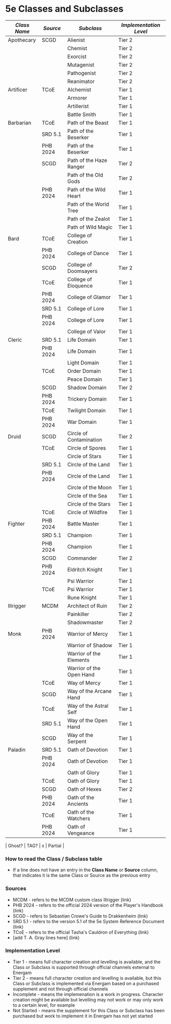 # 5e Classes and Subclasses #

| *Class Name* | *Source*  | *Subclass* | *Implementation Level* |
|------------|-----------|----------|----------------------|
| Apothecary | SCGD      | Alienist | Tier 2  |
|            |           | Chemist  | Tier 2  |
|            |           | Exorcist | Tier 2  |
|            |           | Mutagenist| Tier 2 |     
|            |           | Pathogenist | Tier 2 |
|            |           | Reanimator | Tier 2 |
| Artificer  | TCoE      | Alchemist | Tier 1 |
|            |           | Armorer | Tier 1 |
|            |           | Artillerist | Tier 1 |
|            |           | Battle Smith | Tier 1 |
| Barbarian  | TCoE      | Path of the Beast | Tier 1 |
|            | SRD 5.1   | Path of the Beserker | Tier 1 |
|            | PHB 2024  | Path of the Beserker | Tier 1 |
|            | SCGD      | Path of the Haze Ranger | Tier 2 |
|            |           | Path of the Old Gods | Tier 2 |
|            | PHB 2024  | Path of the Wild Heart | Tier 1 | 
|            |           | Path of the World Tree | Tier 1 |
|            |           | Path of the Zealot | Tier 1 |
|            |           | Path of Wild Magic | Tier 1 |
| Bard       | TCoE      | College of Creation | Tier 1 |
|            | PHB 2024  | College of Dance | Tier 1 |
|            | SCGD      | College of Doomsayers | Tier 2 | 
|            | TCoE      | College of Eloquence | Tier 1 |
|            | PHB 2024  | College of Glamor | Tier 1 | 
|            | SRD 5.1   | College of Lore | Tier 1 |
|            | PHB 2024  | College of Lore | Tier 1 |
|            |           | College of Valor | Tier 1 |
| Cleric     | SRD 5.1   | Life Domain | Tier 1 | 
|            | PHB 2024  | Life Domain | Tier 1 |
|            |           | Light Domain | Tier 1 |
|            | TCoE      | Order Domain | Tier 1 |
|            |           | Peace Domain | Tier 1 |
|            | SCGD      | Shadow Domain | Tier 2 |
|            | PHB 2024  | Trickery Domain | Tier 1 |
|            | TCoE      | Twilight Domain | Tier 1 |
|            | PHB 2024  | War Domain | Tier 1 |
| Druid      | SCGD      | Circle of Contamination | Tier 2 |
|            | TCoE      | Circle of Spores | Tier 1 |
|            |           | Circle of Stars | Tier 1 |
|            | SRD 5.1   | Circle of the Land | Tier 1 |
|            | PHB 2024  | Circle of the Land | Tier 1 |
|            |           | Circle of the Moon | Tier 1 | 
|            |           | Circle of the Sea | Tier 1 | 
|            |           | Circle of the Stars | Tier 1 |
|            | TCoE      | Circle of Wildfire | Tier 1 | 
| Fighter    | PHB 2024  | Battle Master | Tier 1 |
|            | SRD 5.1   | Champion | Tier 1 |
|            | PHB 2024  | Champion | Tier 1 |
|            | SCGD      | Commander | Tier 2 | 
|            | PHB 2024  | Eldritch Knight | Tier 1 |
|            |           | Psi Warrior | Tier 1 |
|            | TCoE      | Psi Warrior | Tier 1 | 
|            |           | Rune Knight | Tier 1 |
| Illrigger  | MCDM      | Architect of Ruin | Tier 2 |
|            |           | Painkiller | Tier 2 | 
|            |           | Shadowmaster | Tier 2 |
| Monk       | PHB 2024  | Warrior of Mercy | Tier 1 | 
|            |           | Warrior of Shadow | Tier 1 |
|            |           | Warrior of the Elements | Tier 1 | 
|            |           | Warrior of the Open Hand | Tier 1 |
|            | TCoE      | Way of Mercy | Tier 1 |
|            | SCGD      | Way of the Arcane Hand | Tier 1 |
|            | TCoE      | Way of the Astral Self | Tier 1 |
|            | SRD 5.1   | Way of the Open Hand | Tier 1 |
|            | SCGD      | Way of the Serpent | Tier 1 |
| Paladin    | SRD 5.1   | Oath of Devotion | Tier 1 | 
|            | PHB 2024  | Oath of Devotion | Tier 1 | 
|            |           | Oath of Glory | Tier 1 | 
|            | TCoE      | Oath of Glory | Tier 1 | 
|            | SCGD      | Oath of Hexes | Tier 2 | 
|            | PHB 2024  | Oath of the Ancients | Tier 1 |
|            | TCoE      | Oath of the Watchers | Tier 1 | 
|            | PHB 2024  | Oath of Vengeance | Tier 1 |




| Ghost?     | TAG?      | x        | Partial              |

### How to read the Class / Subclass table ###
- If a line does not have an entry in the **Class Name** or **Source** column, that indicates it is the same Class or Source as the previous entry

### Sources ###
- MCDM - refers to the MCDM custom class Illrigger (link)
- PHB 2024 - refers to the official 2024 version of the Player's Handbook (link)
- SCGD - refers to Sebastian Crowe's Guide to Drakkenheim (link)
- SRD 5.1 - refers to the version 5.1 of the 5e System Reference Document (link)
- TCoE - refers to the official Tasha's Cauldron of Everything (link)
- [add T. A. Gray lines here]  (link)

### Implementation Level ###
- Tier 1 - means full character creation and levelling is available, and the Class or Subclass is supported through official channels external to Energam
- Tier 2 - means full character creation and levelling is available, but this Class or Subclass is implemented via Energam based on a purchased supplement and not through official channels
- Incomplete - means the implemenation is a work in progress. Character creation might be available but levelling may not work or may only work to a certain level, for example
- Not Started - means the supplement for this Class or Subclass has been purchased but work to implement it in Energam has not yet started

